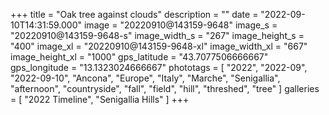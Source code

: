 +++
title = "Oak tree against clouds"
description = ""
date = "2022-09-10T14:31:59.000"
image = "20220910@143159-9648"
image_s = "20220910@143159-9648-s"
image_width_s = "267"
image_height_s = "400"
image_xl = "20220910@143159-9648-xl"
image_width_xl = "667"
image_height_xl = "1000"
gps_latitude = "43.7077506666667"
gps_longitude = "13.1323024666667"
phototags = [ "2022", "2022-09", "2022-09-10", "Ancona", "Europe", "Italy", "Marche", "Senigallia", "afternoon", "countryside", "fall", "field", "hill", "threshed", "tree" ]
galleries = [ "2022 Timeline", "Senigallia Hills" ]
+++
